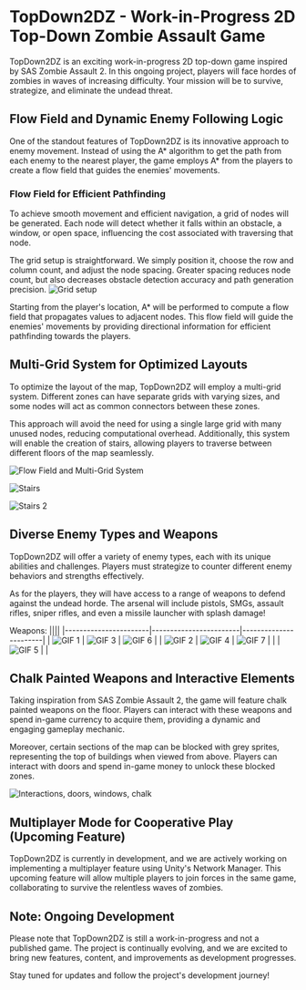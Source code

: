 # TopDown2DZ - Work-in-Progress 2D Top-Down Zombie Assault Game

TopDown2DZ is an exciting work-in-progress 2D top-down game inspired by SAS Zombie Assault 2. In this ongoing project, players will face hordes of zombies in waves of increasing difficulty. Your mission will be to survive, strategize, and eliminate the undead threat.

## Flow Field and Dynamic Enemy Following Logic

One of the standout features of TopDown2DZ is its innovative approach to enemy movement. Instead of using the A* algorithm to get the path from each enemy to the nearest player, the game employs A* from the players to create a flow field that guides the enemies' movements.

### Flow Field for Efficient Pathfinding

To achieve smooth movement and efficient navigation, a grid of nodes will be generated. Each node will detect whether it falls within an obstacle, a window, or open space, influencing the cost associated with traversing that node.

The grid setup is straightforward. We simply position it, choose the row and column count, and adjust the node spacing. Greater spacing reduces node count, but also decreases obstacle detection accuracy and path generation precision.
![Grid setup](https://media1.giphy.com/media/v1.Y2lkPTc5MGI3NjExdGFzbnRwMHJ0N2RmbzNnODFndWJ3ZGZnOHhpZm92ZWFwM2YyOWJncyZlcD12MV9pbnRlcm5hbF9naWZfYnlfaWQmY3Q9Zw/rdd3GGr4ivuEEFdjuZ/giphy.gif)

Starting from the player's location, A* will be performed to compute a flow field that propagates values to adjacent nodes. This flow field will guide the enemies' movements by providing directional information for efficient pathfinding towards the players.

## Multi-Grid System for Optimized Layouts

To optimize the layout of the map, TopDown2DZ will employ a multi-grid system. Different zones can have separate grids with varying sizes, and some nodes will act as common connectors between these zones.

This approach will avoid the need for using a single large grid with many unused nodes, reducing computational overhead. Additionally, this system will enable the creation of stairs, allowing players to traverse between different floors of the map seamlessly.

![Flow Field and Multi-Grid System](https://media4.giphy.com/media/v1.Y2lkPTc5MGI3NjExczRta3JtZXMzNWwyMmZoeGV6aTh0MGhtbzR5Z3duMjUycGRleGFudCZlcD12MV9pbnRlcm5hbF9naWZfYnlfaWQmY3Q9Zw/1K8uABjxp9kJ4WQYxd/giphy.gif)

![Stairs](https://media1.giphy.com/media/v1.Y2lkPTc5MGI3NjExOTBiaHl2MXZmejU2NjNudWliaXFsMWpqajlzZmZxODQ3NnBoenoyeSZlcD12MV9pbnRlcm5hbF9naWZfYnlfaWQmY3Q9Zw/6DHYBdLKi5ErXRBg3z/giphy.gif)

![Stairs 2](https://media3.giphy.com/media/v1.Y2lkPTc5MGI3NjExbDl6M3JpOHlmbThnam4yNm5kMHY2cTh3ZHhvNHRkZG1pdXRrOHIzbyZlcD12MV9pbnRlcm5hbF9naWZfYnlfaWQmY3Q9Zw/yHmbFvLgksUkiBXhno/giphy.gif)

## Diverse Enemy Types and Weapons

TopDown2DZ will offer a variety of enemy types, each with its unique abilities and challenges. Players must strategize to counter different enemy behaviors and strengths effectively.

As for the players, they will have access to a range of weapons to defend against the undead horde. The arsenal will include pistols, SMGs, assault rifles, sniper rifles, and even a missile launcher with splash damage!

Weapons:
||||
|-----------------------|------------------------|-----------------------|
| ![GIF 1](https://media4.giphy.com/media/v1.Y2lkPTc5MGI3NjExOG5vcm1ld2d3b20xbzdvem90YXlxdzloOTc3N3Z6ZTNwZHo3Z3MwNSZlcD12MV9pbnRlcm5hbF9naWZfYnlfaWQmY3Q9Zw/amTLZka5OMRIYPeMAT/giphy.gif) | ![GIF 3](https://media3.giphy.com/media/v1.Y2lkPTc5MGI3NjExMHNmOWEzeGF4dXAwc2ZhZzNvZWU4aWltODhpdzhoM2l1NnN0eTg2biZlcD12MV9pbnRlcm5hbF9naWZfYnlfaWQmY3Q9Zw/h9x0p0B54GG34c2nf5/giphy.gif) | ![GIF 6](https://media4.giphy.com/media/v1.Y2lkPTc5MGI3NjExZHQ3ZnVuN2NxeGw4bzNmZzBuZ20xd2J3ZzRxYnYyMjdlczE5MDMydSZlcD12MV9pbnRlcm5hbF9naWZfYnlfaWQmY3Q9Zw/uIvcg3vg6yoahxDFno/giphy.gif) |
| ![GIF 2](https://media0.giphy.com/media/v1.Y2lkPTc5MGI3NjExaHBreGc3N3F6dWx1Z3d2djgzNTUzNTI2eHpqdTcybmF5aGdyOWk3ZSZlcD12MV9pbnRlcm5hbF9naWZfYnlfaWQmY3Q9Zw/FN6Tgb7ZBTGaxvRsZM/giphy.gif) | ![GIF 4](https://media3.giphy.com/media/v1.Y2lkPTc5MGI3NjExNm9pOWhveGI5c2EwMDVoaDE4YnNzb2t0Z2pqdGN1bDUzN21vanVpNSZlcD12MV9pbnRlcm5hbF9naWZfYnlfaWQmY3Q9Zw/oFjrnm4FLbhFXuHgzp/giphy.gif) | ![GIF 7](https://media4.giphy.com/media/v1.Y2lkPTc5MGI3NjExZ3ZwbW1wamMxc3QzZWI2Nmw3bWVuYmVzenUyZndma3M4amkwYnNzOSZlcD12MV9pbnRlcm5hbF9naWZfYnlfaWQmY3Q9Zw/PalrIYHVn8Dndaxnuk/giphy.gif) |
|                       | ![GIF 5](https://media1.giphy.com/media/v1.Y2lkPTc5MGI3NjExamd5YTBkdGl3bTlnaHB6MWd1bDZ6Y2Z1bXkxbjBpNnV3ZW52OTdtZiZlcD12MV9pbnRlcm5hbF9naWZfYnlfaWQmY3Q9Zw/sXwd0dfFlylEvTSDL4/giphy.gif) |                       |

## Chalk Painted Weapons and Interactive Elements

Taking inspiration from SAS Zombie Assault 2, the game will feature chalk painted weapons on the floor. Players can interact with these weapons and spend in-game currency to acquire them, providing a dynamic and engaging gameplay mechanic.

Moreover, certain sections of the map can be blocked with grey sprites, representing the top of buildings when viewed from above. Players can interact with doors and spend in-game money to unlock these blocked zones.

![Interactions, doors, windows, chalk](https://media1.giphy.com/media/v1.Y2lkPTc5MGI3NjExc2ZqYjJ1MHd4djdxZ2xtbDJsMGhnY211N2J3bWdvM245aDVmNnZqeSZlcD12MV9pbnRlcm5hbF9naWZfYnlfaWQmY3Q9Zw/Es9DtdjKappwH9KlGj/giphy.gif)

## Multiplayer Mode for Cooperative Play (Upcoming Feature)

TopDown2DZ is currently in development, and we are actively working on implementing a multiplayer feature using Unity's Network Manager. This upcoming feature will allow multiple players to join forces in the same game, collaborating to survive the relentless waves of zombies.

## Note: Ongoing Development

Please note that TopDown2DZ is still a work-in-progress and not a published game. The project is continually evolving, and we are excited to bring new features, content, and improvements as development progresses.

Stay tuned for updates and follow the project's development journey!
